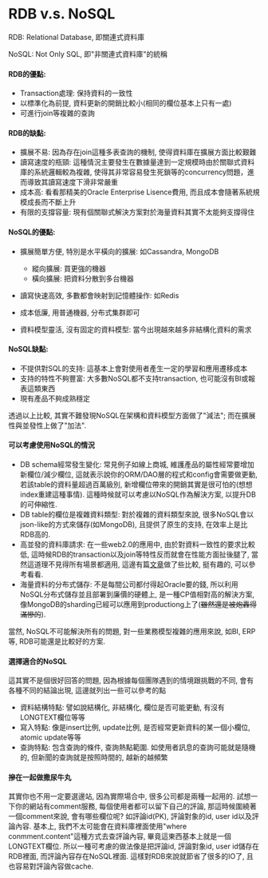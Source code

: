# RDB v.s. NoSQL

RDB: Relational Database, 即關連式資料庫

NoSQL: Not Only SQL, 即"非關連式資料庫"的統稱

#### RDB的優點:

* Transaction處理: 保持資料的一致性
* 以標準化為前提, 資料更新的開銷比較小\(相同的欄位基本上只有一處\)
* 可進行join等複雜的查詢

#### RDB的缺點:

* 擴展不易: 因為存在join這種多表查詢的機制, 使得資料庫在擴展方面比較艱難
* 讀寫速度的瓶頸: 這種情況主要發生在數據量達到一定規模時由於關聯式資料庫的系統邏輯較為複雜, 使得其非常容易發生死鎖等的concurrency問題，進而導致其讀寫速度下滑非常嚴重
* 成本高: 看看那精美的Oracle Enterprise Lisence費用, 而且成本會隨著系統規模成長而不斷上升
* 有限的支撐容量: 現有個關聯式解決方案對於海量資料其實不太能夠支撐得住

#### NoSQL的優點:

* 擴展簡單方便, 特別是水平橫向的擴展: 如Cassandra, MongoDB

  * 縱向擴展: 買更強的機器
  * 橫向擴展: 把資料分散到多台機器

* 讀寫快速高效, 多數都會映射到記憶體操作: 如Redis

* 成本低廉, 用普通機器, 分布式集群即可

* 資料模型靈活, 沒有固定的資料模型: 當今出現越來越多非結構化資料的需求

#### NoSQL缺點:

* 不提供對SQL的支持: 這基本上會對使用者產生一定的學習和應用遷移成本
* 支持的特性不夠豐富: 大多數NoSQL都不支持transaction, 也可能沒有BI或報表這類東西
* 現有產品不夠成熟穩定

透過以上比較, 其實不難發現NoSQL在架構和資料模型方面做了"減法"; 而在擴展性與並發性上做了"加法".

#### 可以考慮使用NoSQL的情況

* DB schema經常發生變化: 常見例子如線上商城, 維護產品的屬性經常要增加新欄位/減少欄位, 這就表示說你的ORM/DAO層的程式和config會需要做更動, 若該table的資料量超過百萬級別, 新增欄位帶來的開銷其實是很可怕的\(想想index重建這種事情\). 這種時候就可以考慮以NoSQL作為解決方案, 以提升DB的可伸縮性.
* DB table的欄位是複雜資料類型: 對於複雜的資料類型來說, 很多NoSQL會以json-like的方式來儲存\(如MongoDB\), 且提供了原生的支持, 在效率上是比RDB高的.
* 高並發的資料庫請求: 在一些web2.0的應用中, 由於對資料一致性的要求比較低, 這時候RDB的transaction以及join等特性反而就會在性能方面扯後腿了, 當然這道理不見得所有場景都適用, 這邊有篇[文章](http://artur.ejsmont.org/blog/content/insert-performance-comparison-of-nosql-vs-sql-servers)做了些比較, 挺有趣的, 可以參考看看.
* 海量資料的分布式儲存: 不是每間公司都付得起Oracle要的錢, 所以利用NoSQL分布式儲存並且部署到廉價的硬體上, 是一種CP值相對高的解決方案, 像MongoDB的sharding已經可以應用到productiong上了\(~~雖然還是被炮轟得滿慘的~~\).

當然, NoSQL不可能解決所有的問題, 對一些業務模型複雜的應用來說, 如BI, ERP等, RDB可能還是比較好的方案.

#### 選擇適合的NoSQL

這其實不是個很好回答的問題, 因為根據每個團隊遇到的情境跟挑戰的不同, 會有各種不同的結論出現, 這邊就列出一些可以參考的點

* 資料結構特點: 譬如說結構化, 非結構化, 欄位是否可能更動, 有沒有LONGTEXT欄位等等
* 寫入特點: 像是insert比例, update比例, 是否經常更新資料的某一個小欄位, atomic update等等
* 查詢特點: 包含查詢的條件, 查詢熱點範圍. 如使用者訊息的查詢可能就是隨機的, 但新聞的查詢就是按照時間的, 越新的越頻繁

#### 摻在一起做撒尿牛丸

其實你也不用一定要選邊站, 因為實際場合中, 很多公司都是兩種一起用的. 試想一下你的網站有comment服務, 每個使用者都可以留下自己的評論, 那這時候圍繞著一個comment來說, 會有哪些欄位呢? 如評論id\(PK\), 評論對象的id, user id以及評論內容. 基本上, 我們不太可能會在資料庫裡面使用"where conmment.content"這種方式去查評論內容, 畢竟這東西基本上就是一個LONGTEXT欄位. 所以一種可考慮的做法像是把評論id, 評論對象id, user id儲存在RDB裡面, 而評論內容存在NoSQL裡面. 這樣對RDB來說就節省了很多的IO了, 且也容易對評論內容做cache.

